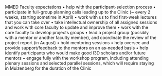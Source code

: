MMED Faculty expectations
• help with the participant-selection process
• participate in full-group planning calls leading up to the Clinic (~ every 2 weeks, starting sometime in April)
• work with us to find first-week lectures that you can take over
• take intellectual ownership of all assigned sessions and work with core faculty to update and improve them
• work with the core faculty to develop projects groups
• lead a project group (possibly with a mentor or another faculty member), and coordinate the review of the project report (in August)
• hold mentoring sessions
• help oversee and provide support/feedback to the mentors on an as-needed basis
• help identify participants who would make good I3D scholars and/or future mentors
• engage fully with the workshop program, including attending plenary sessions and selected parallel sessions, which will require staying in Muizenberg for the duration of the Clinic
